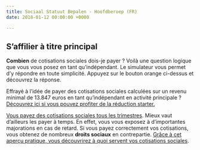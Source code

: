 ```yaml
---
title: Sociaal Statuut Bepalen - Hoofdberoep (FR)
date: 2018-01-12 00:00:00 +0000

---
```

## S’affilier à titre principal

**Combien** de cotisations sociales dois-je payer ? Voilà une question logique que vous vous posez en tant qu’indépendant. Le simulateur vous permet d’y répondre en toute simplicité. Appuyez sur le bouton orange ci-dessus et découvrez la réponse.

Effrayé à l’idée de payer des cotisations sociales calculées sur un revenu minimal de 13.847 euros en tant qu’indépendant en activité principale ? [Découvrez ici si vous pouvez profiter de la réduction starter. ](https://www.xerius.be/fr-be/je-demarre/devenir-independant/affilier-assurance-sociale#berekening)

[Vous payez des cotisations sociales tous les trimestres](https://www.xerius.be/fr-be/je-demarre/entreprise-personne-physique/affilier-caisse-assurance-sociale#wanneer). Mieux vaut d’ailleurs les payer à temps. En effet, vous vous exposez à d’importantes majorations en cas de retard. Si vous payez correctement vos cotisations, vous obtenez de nombreux **droits sociaux** en contrepartie. [Grâce à cet aperçu pratique, vous découvrirez à quoi servent vos cotisations sociales](https://www.xerius.be/fr-be/drive/sociaal-statuut/sociaal-statuut-bepalen-onbepaald/sociale-bijdragen).